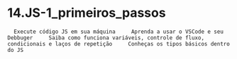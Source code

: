# 14.JS-1_primeiros_passos
      Execute código JS em sua máquina     Aprenda a usar o VSCode e seu Debbuger     Saiba como funciona variáveis, controle de fluxo, condicionais e laços de repetição     Conheças os tipos básicos dentro do JS

